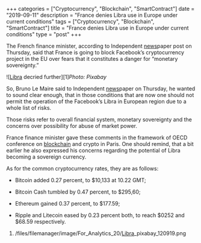 +++
categories = ["Cryptocurrency", "Blockchain", "SmartContract"]
date = "2019-09-11"
description = "France denies Libra use in Europe under current conditions"
tags = ["Cryptocurrency", "Blockchain", "SmartContract"]
title = "France denies Libra use in Europe under current conditions"
type = "post"
+++

The French finance minister, according to Independent [news](https://www.letsplayfx.com/blog/forex-news-website/)paper post on
Thursday, said that France is going to block Facebook’s cryptocurrency
project in the EU over fears that it constitutes a danger for “monetary
sovereignty.”

![[Libra](https://www.playgroundfx.com/blog/libra-creator/) decried further][1]_Photo: Pixabay_

So, Bruno Le Maire said to Independent [news](https://www.letsplayfx.com/blog/forex-news-website/)paper on Thursday, he wanted
to sound clear enough, that in those conditions that are now one should
not permit the operation of the Facebook’s Libra in European region due
to a whole list of risks.

Those risks refer to overall financial system, monetary sovereignty and
the concerns over possibility for abuse of market power.

France finance minister gave these comments in the framework of OECD
conference on [blockchain](https://www.letsplayfx.com/blog/trade-forex-with-bitcoin/) and crypto in Paris. One should remind, that a
bit earlier he also expressed his concerns regarding the potential of
Libra becoming a sovereign currency.

As for the common cryptocurrency rates, they are as follows:

  * Bitcoin added 0.27 percent, to $10,133 at 10.22 GMT;

  * Bitcoin Cash tumbled by 0.47 percent, to $295,60;

  * Ethereum gained 0.37 percent, to $177.59;

  * Ripple and Litecoin eased by 0.23 percent both, to reach $0252 and $68.59 respectively.

   1. /files/filemanager/image/For_Analytics_20/[Libra](https://www.playgroundfx.com/blog/libra-creator/)_pixabay_120919.png